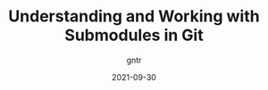 ---
author: gntr
date: 2021-09-30
hidden: true
publisher: sitepointdotcom
tags:
  - git
target_url: https://www.sitepoint.com/git-submodules-introduction/
title: Understanding and Working with Submodules in Git
---